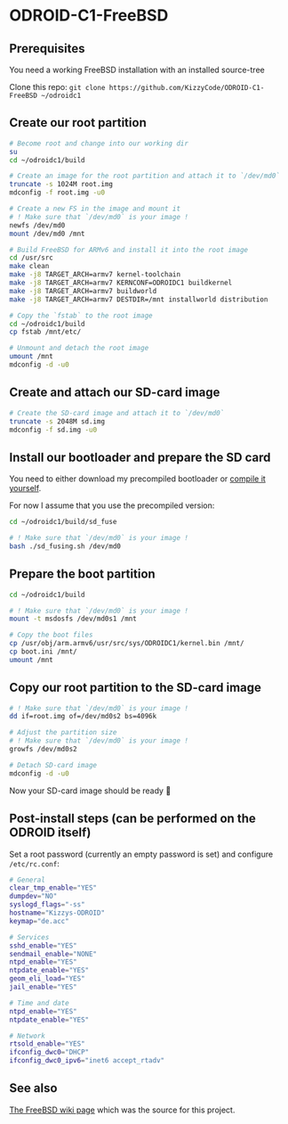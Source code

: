 # ODROID-C1-FreeBSD

## Prerequisites
You need a working FreeBSD installation with an installed source-tree

Clone this repo: `git clone https://github.com/KizzyCode/ODROID-C1-FreeBSD ~/odroidc1`

## Create our root partition
```sh
# Become root and change into our working dir
su
cd ~/odroidc1/build

# Create an image for the root partition and attach it to `/dev/md0`
truncate -s 1024M root.img
mdconfig -f root.img -u0

# Create a new FS in the image and mount it
# ! Make sure that `/dev/md0` is your image !
newfs /dev/md0
mount /dev/md0 /mnt

# Build FreeBSD for ARMv6 and install it into the root image
cd /usr/src
make clean
make -j8 TARGET_ARCH=armv7 kernel-toolchain
make -j8 TARGET_ARCH=armv7 KERNCONF=ODROIDC1 buildkernel
make -j8 TARGET_ARCH=armv7 buildworld
make -j8 TARGET_ARCH=armv7 DESTDIR=/mnt installworld distribution

# Copy the `fstab` to the root image
cd ~/odroidc1/build
cp fstab /mnt/etc/

# Unmount and detach the root image
umount /mnt
mdconfig -d -u0
```

## Create and attach our SD-card image
```sh
# Create the SD-card image and attach it to `/dev/md0`
truncate -s 2048M sd.img
mdconfig -f sd.img -u0
```

## Install our bootloader and prepare the SD card
You need to either download my precompiled bootloader or [compile it yourself](https://github.com/KizzyCode/ODROID-C1-FreeBSD/blob/master/build/sd_fuse/build_under_fedora.md).

For now I assume that you use the precompiled version:
```sh
cd ~/odroidc1/build/sd_fuse

# ! Make sure that `/dev/md0` is your image !
bash ./sd_fusing.sh /dev/md0
```

## Prepare the boot partition
```sh
cd ~/odroidc1/build

# ! Make sure that `/dev/md0` is your image !
mount -t msdosfs /dev/md0s1 /mnt

# Copy the boot files
cp /usr/obj/arm.armv6/usr/src/sys/ODROIDC1/kernel.bin /mnt/
cp boot.ini /mnt/
umount /mnt
```

## Copy our root partition to the SD-card image
```sh
# ! Make sure that `/dev/md0` is your image !
dd if=root.img of=/dev/md0s2 bs=4096k

# Adjust the partition size
# ! Make sure that `/dev/md0` is your image !
growfs /dev/md0s2

# Detach SD-card image
mdconfig -d -u0
```

Now your SD-card image should be ready 🎉


## Post-install steps (can be performed on the ODROID itself)
Set a root password (currently an empty password is set) and configure `/etc/rc.conf`:
```sh
# General
clear_tmp_enable="YES"
dumpdev="NO"
syslogd_flags="-ss"
hostname="Kizzys-ODROID"
keymap="de.acc"

# Services
sshd_enable="YES"
sendmail_enable="NONE"
ntpd_enable="YES"
ntpdate_enable="YES"
geom_eli_load="YES"
jail_enable="YES"

# Time and date
ntpd_enable="YES"
ntpdate_enable="YES"

# Network
rtsold_enable="YES"
ifconfig_dwc0="DHCP"
ifconfig_dwc0_ipv6="inet6 accept_rtadv"
```


## See also
[The FreeBSD wiki page](https://wiki.freebsd.org/FreeBSD/arm/Odroid-C1) which was the source for this project.
